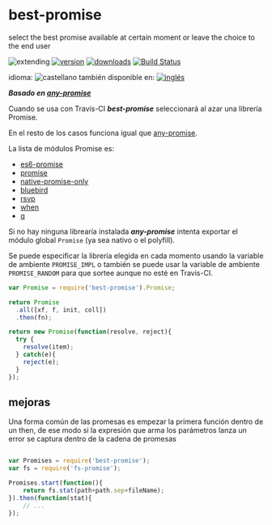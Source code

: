<!-- multilang from README.md




NO MODIFIQUE ESTE ARCHIVO. FUE GENERADO AUTOMÁTICAMENTE POR multilang.js




-->
# best-promise
select the best promise available at certain moment or leave the choice to the end user


![extending](https://img.shields.io/badge/stability-extending-yellow.svg)
[![version](https://img.shields.io/npm/v/best-promise.svg)](https://npmjs.org/package/best-promise)
[![downloads](https://img.shields.io/npm/dm/best-promise.svg)](https://npmjs.org/package/best-promise)
[![Build Status](https://secure.travis-ci.org/emilioplatzer/best-promise.svg)](http://travis-ci.org/emilioplatzer/best-promise)

<!--multilang buttons-->

idioma: ![castellano](https://raw.githubusercontent.com/codenautas/multilang/master/img/lang-es.png)
también disponible en:
[![inglés](https://raw.githubusercontent.com/codenautas/multilang/master/img/lang-en.png)](README.md)


***Basado en [any-promise](https://npmjs.org/package/any-promise)***

Cuando se usa con Travis-CI ***best-promise*** seleccionará al azar una librería Promise. 

En el resto de los casos funciona igual que [any-promise](https://npmjs.org/package/any-promise).

La lista de módulos Promise es:


  - [es6-promise](https://github.com/jakearchibald/es6-promise)
  - [promise](https://github.com/then/promise)
  - [native-promise-only](https://github.com/getify/native-promise-only)
  - [bluebird](https://github.com/petkaantonov/bluebird)
  - [rsvp](https://github.com/tildeio/rsvp.js)
  - [when](https://github.com/cujojs/when)
  - [q](https://github.com/kriskowal/q)

  
Si no hay ninguna librearía instalada ***any-promise*** intenta exportar el módulo global `Promise` (ya sea nativo o el polyfill). 

Se puede especificar la librería elegida en cada momento usando la variable de ambiente `PROMISE_IMPL` 
o también se puede usar la variable de ambiente `PROMISE_RANDOM` para que sortee aunque no esté en Travis-CI.


```javascript
var Promise = require('best-promise').Promise;

return Promise
  .all([xf, f, init, coll])
  .then(fn);

return new Promise(function(resolve, reject){
  try {
    resolve(item);
  } catch(e){
    reject(e);
  }
});

```


## mejoras

  
Una forma común de las promesas es empezar la primera función dentro de un then,
de ese modo si la expresión que arma los parámetros lanza un error 
se captura dentro de la cadena de promesas


```js

var Promises = require('best-promise');
var fs = require('fs-promise');

Promises.start(function(){
    return fs.stat(path+path.sep+fileName);
}).then(function(stat){
    // ...
});

```
